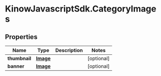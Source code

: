 # KinowJavascriptSdk.CategoryImages

## Properties
Name | Type | Description | Notes
------------ | ------------- | ------------- | -------------
**thumbnail** | [**Image**](Image.md) |  | [optional] 
**banner** | [**Image**](Image.md) |  | [optional] 


